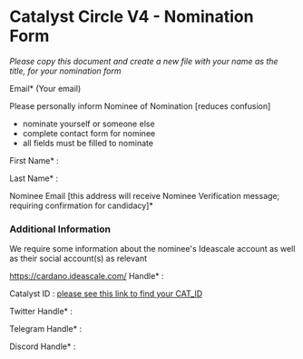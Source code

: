 # Catalyst Circle V4 - Nomination Form

*Please copy this document and create a new file with your name as the title, for your nomination form*

Email*
(Your email)

Please personally inform Nominee of Nomination [reduces confusion]
- nominate yourself or someone else
- complete contact form for nominee
- all fields must be filled to nominate

First Name* : 

Last Name* : 

Nominee Email [this address will receive Nominee Verification message; requiring confirmation for candidacy]*

### Additional Information

We require some information about the nominee's Ideascale account as well as their social account(s) as relevant

https://cardano.ideascale.com/ Handle* : 

Catalyst ID : 
[please see this link to find your CAT_ID](https://dagwelldev.com/cat_id/)

Twitter Handle* : 

Telegram Handle* : 

Discord Handle* : 

